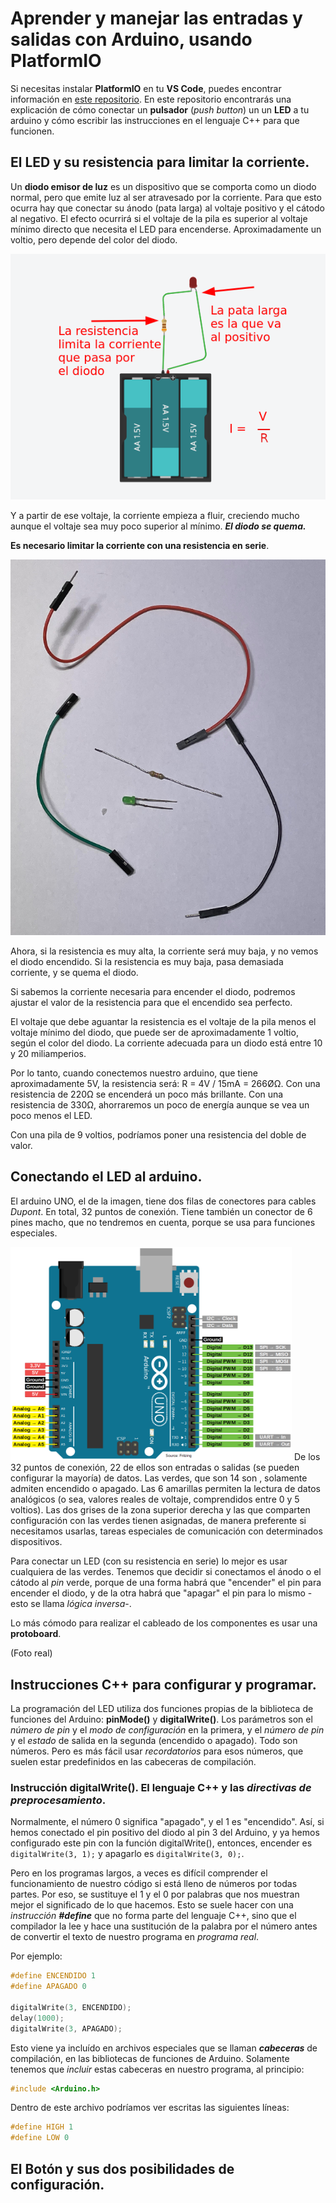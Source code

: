 # Aprender y manejar las entradas y salidas con **Arduino**, usando **PlatformIO**
Si necesitas instalar **PlatformIO** en tu **VS Code**, puedes encontrar información en [este repositorio](https://github.com/drancope-clases/Instalar_Platformio).
<quote>En este repositorio encontrarás una explicación de cómo conectar un **pulsador** (*push button*) un un **LED** a tu arduino y cómo escribir las instrucciones en el lenguaje C++ para que funcionen.</quote>

## El **LED** y su resistencia para limitar la corriente.
Un **diodo emisor de luz** es un dispositivo que se comporta como un diodo normal, pero que emite luz al ser atravesado por la corriente. Para que esto ocurra hay que conectar su ánodo (pata larga) al voltaje positivo y el cátodo al negativo. El  efecto ocurrirá si el voltaje de la pila es superior al voltaje mínimo directo que necesita el LED para encenderse. Aproximadamente un voltio, pero depende del color del diodo.

![led básico](imagenes/pila_led.png)

Y a partir de ese voltaje, la corriente empieza a fluir, creciendo mucho aunque el voltaje sea muy poco superior al mínimo. ***El diodo se quema.***

**Es necesario limitar la corriente con una resistencia en serie**.

![componentes sueltos](imagenes/componentes.png)

Ahora, si la resistencia es muy alta, la corriente será muy baja, y no vemos el diodo encendido. Si la resistencia es muy baja, pasa demasiada corriente, y se quema el diodo.

Si sabemos la corriente necesaria para encender el diodo, podremos ajustar el valor de la resistencia para que el encendido sea perfecto.

El voltaje que debe aguantar la resistencia es el voltaje de la pila menos el voltaje mínimo del diodo, que puede ser de aproximadamente 1 voltio, según el color del diodo. La corriente adecuada para un diodo está entre 10 y 20 miliamperios.

Por lo tanto, cuando conectemos nuestro arduino, que tiene aproximadamente 5V, la resistencia será: R = 4V / 15mA = 266ØΩ. Con una resistencia de 220Ω se encenderá un poco más brillante. Con una resistencia de 330Ω, ahorraremos un poco de energía aunque se vea un poco menos el LED.

Con una pila de 9 voltios, podríamos poner una resistencia del doble de valor.

## Conectando el LED al arduino.

El arduino UNO, el de la imagen, tiene dos filas de conectores para cables *Dupont*. En total, 32 puntos de conexión. Tiene también un conector de 6 pines macho, que no tendremos en cuenta, porque se usa para funciones especiales.

<img src="imagenes/Arduino-Uno-Pinout-1.png" width=450></img>
De los 32 puntos de conexión, 22 de ellos son entradas o salidas (se pueden configurar la mayoría) de datos. Las verdes, que son 14 son , solamente admiten encendido o apagado. Las 6 amarillas permiten la lectura de datos analógicos (o sea, valores reales de voltaje, comprendidos entre 0 y 5 voltios). Las dos grises de la zona superior derecha y las que comparten configuración con las verdes tienen asignadas, de manera preferente si necesitamos usarlas, tareas especiales de comunicación con determinados dispositivos.

Para conectar un LED (con su resistencia en serie) lo mejor es usar cualquiera de las verdes. Tenemos que decidir si conectamos el ánodo o el cátodo al *pin* verde, porque de una forma habrá que "encender" el pin para encender el diodo, y de la otra habrá que "apagar" el pin para lo mismo -esto se llama *lógica inversa*-.

Lo más cómodo para realizar el cableado de los componentes es usar una **protoboard**.

(Foto real)

## Instrucciones C++ para configurar y programar.
La programación del LED utiliza dos funciones propias de la biblioteca de funciones del Arduino: **pinMode()** y **digitalWrite()**. Los parámetros son el *número de pin* y el *modo de configuración* en la primera, y el *número de pin* y el *estado* de salida en la segunda (encendido o apagado). Todo son números. Pero es más fácil usar *recordatorios* para esos números, que suelen estar predefinidos en las cabeceras de compilación.

### Instrucción **digitalWrite()**. El lenguaje C++ y las *directivas de preprocesamiento*.
Normalmente, el número 0 significa "apagado", y el 1 es "encendido". Así, si hemos conectado el pin positivo del diodo al pin 3 del Arduino, y ya hemos configurado este pin con la función digitalWrite(), entonces, encender es <code>digitalWrite(3, 1);</code> y apagarlo es <code>digitalWrite(3, 0);</code>.

Pero en los programas largos, a veces es difícil comprender el funcionamiento de nuestro código si está lleno de números por todas partes. Por eso, se sustituye el 1 y el 0 por palabras que nos muestran mejor el significado de lo que hacemos. Esto se suele hacer con una *instrucción* ***#define*** que no forma parte del lenguaje C++, sino que el compilador la lee y hace una sustitución de la palabra por el número antes de convertir el texto de nuestro programa en *programa real*.

Por ejemplo:
```C++
#define ENCENDIDO 1
#define APAGADO 0

digitalWrite(3, ENCENDIDO);
delay(1000);
digitalWrite(3, APAGADO);
```

Esto viene ya incluído en archivos especiales que se llaman ***cabeceras*** de compilación, en las bibliotecas de funciones de Arduino. Solamente tenemos que *incluir* estas cabeceras en nuestro programa, al principio:

```C++
#include <Arduino.h>
```

Dentro de este archivo podríamos ver escritas las siguientes líneas:
```C++
#define HIGH 1
#define LOW 0
```


## El Botón y sus dos posibilidades de configuración.
